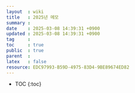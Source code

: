 ```yaml
---
layout  : wiki
title   : 2025년 메모 
summary : 
date    : 2025-03-08 14:39:31 +0900
updated : 2025-03-08 14:39:31 +0900
tag     : 
toc     : true
public  : true
parent  : 
latex   : false
resource: EDC97993-B59D-4975-83D4-9BE89674ED82
---
```

* TOC
{:toc}

# 
